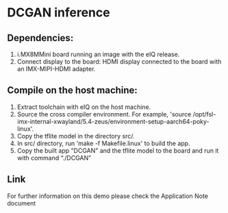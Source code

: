 # DCGAN inference
## Dependencies:
1. i.MX8MMini board running an image with the eIQ release.
2. Connect display to the board: HDMI display connected to the board with an IMX-MIPI-HDMI adapter.

## Compile on the host machine:
1. Extract toolchain with eIQ on the host machine.
2. Source the cross compiler environment. For example, 'source /opt/fsl-imx-internal-xwayland/5.4-zeus/environment-setup-aarch64-poky-linux'.
4. Copy the tflite model in the directory src/.
5. In src/ directory, run 'make -f Makefile.linux' to build the app.
6. Copy the built app "DCGAN" and the tflite model to the board and run it with command “./DCGAN”

## Link
For further information on this demo please check the Application Note document
